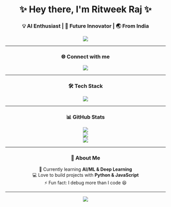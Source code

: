 <!-- <h1 align="center">Hi 👋, I'm Ritweek</h1>
<h3 align="center">A passionate student of Artificial Intelligence from India</h3>

<h3 align="left">Connect with me:</h3>
<p align="left">
<a href="https://linkedin.com/in/ritweek-raj-313614323" target="blank"><img align="center" src="https://raw.githubusercontent.com/rahuldkjain/github-profile-readme-generator/master/src/images/icons/Social/linked-in-alt.svg" alt="ritweek-raj-313614323" height="30" width="40" /></a>

</p>

<h3 align="left">Languages and Tools:</h3>
<p align="left"> <a href="https://www.cprogramming.com/" target="_blank" rel="noreferrer"> <img src="https://raw.githubusercontent.com/devicons/devicon/master/icons/c/c-original.svg" alt="c" width="40" height="40"/> </a> <a href="https://www.w3schools.com/cpp/" target="_blank" rel="noreferrer"> <img src="https://raw.githubusercontent.com/devicons/devicon/master/icons/cplusplus/cplusplus-original.svg" alt="cplusplus" width="40" height="40"/> </a> <a href="https://www.w3schools.com/css/" target="_blank" rel="noreferrer"> <img src="https://raw.githubusercontent.com/devicons/devicon/master/icons/css3/css3-original-wordmark.svg" alt="css3" width="40" height="40"/> </a> <a href="https://www.djangoproject.com/" target="_blank" rel="noreferrer"> <img src="https://cdn.worldvectorlogo.com/logos/django.svg" alt="django" width="40" height="40"/> </a> <a href="https://www.w3.org/html/" target="_blank" rel="noreferrer"> <img src="https://raw.githubusercontent.com/devicons/devicon/master/icons/html5/html5-original-wordmark.svg" alt="html5" width="40" height="40"/> </a> <a href="https://developer.mozilla.org/en-US/docs/Web/JavaScript" target="_blank" rel="noreferrer"> <img src="https://raw.githubusercontent.com/devicons/devicon/master/icons/javascript/javascript-original.svg" alt="javascript" width="40" height="40"/> </a> <a href="https://www.mysql.com/" target="_blank" rel="noreferrer"> <img src="https://raw.githubusercontent.com/devicons/devicon/master/icons/mysql/mysql-original-wordmark.svg" alt="mysql" width="40" height="40"/> </a> <a href="https://nextjs.org/" target="_blank" rel="noreferrer"> <img src="https://cdn.worldvectorlogo.com/logos/nextjs-2.svg" alt="nextjs" width="40" height="40"/> </a> <a href="https://www.postgresql.org" target="_blank" rel="noreferrer"> <img src="https://raw.githubusercontent.com/devicons/devicon/master/icons/postgresql/postgresql-original-wordmark.svg" alt="postgresql" width="40" height="40"/> </a> <a href="https://www.python.org" target="_blank" rel="noreferrer"> <img src="https://raw.githubusercontent.com/devicons/devicon/master/icons/python/python-original.svg" alt="python" width="40" height="40"/> </a> <a href="https://www.typescriptlang.org/" target="_blank" rel="noreferrer"> <img src="https://raw.githubusercontent.com/devicons/devicon/master/icons/typescript/typescript-original.svg" alt="typescript" width="40" height="40"/> </a> </p> -->
<!-- Profile Header -->
<h1 align="center">✨ Hey there, I'm Ritweek Raj ✨</h1>
<h3 align="center">💡 AI Enthusiast | 🚀 Future Innovator | 🌏 From India</h3>

<p align="center">
  <img src="https://readme-typing-svg.herokuapp.com?size=22&color=36BCF7&center=true&vCenter=true&width=550&lines=Artificial+Intelligence+Student;Passionate+Coder+%26+Learner;Building+Cool+AI+Projects;Exploring+Tech+Everyday" />
</p>

---

<!-- Social Links -->
<h3 align="center">🌐 Connect with me</h3>
<p align="center">
  <a href="https://linkedin.com/in/ritweek-raj-313614323" target="_blank">
    <img src="https://img.shields.io/badge/LinkedIn-0A66C2?style=for-the-badge&logo=linkedin&logoColor=white" />
  </a>
</p>

---

<!-- Tech Stack -->
<h3 align="center">🛠️ Tech Stack</h3>

<p align="center">
  <img src="https://skillicons.dev/icons?i=python,cpp,c,html,css,js,ts,react,nextjs,django,mysql,postgresql,git,github" />
</p>

---

<!-- GitHub Stats -->
<h3 align="center">📊 GitHub Stats</h3>
<div align="center">

![](https://github-readme-stats.vercel.app/api?username=ritweekraj&theme=tokyonight&hide_border=true&include_all_commits=true&count_private=true&show_icons=true)  
![](https://github-readme-streak-stats.herokuapp.com/?user=ritweekraj&theme=tokyonight&hide_border=true)  
![](https://github-readme-stats.vercel.app/api/top-langs/?username=ritweekraj&theme=tokyonight&hide_border=true&layout=compact)

</div>

---

<!-- Fun Section -->
<h3 align="center">🎯 About Me</h3>
<p align="center">
🌱 Currently learning <b>AI/ML & Deep Learning</b> <br/>
💻 Love to build projects with <b>Python & JavaScript</b> <br/>
⚡ Fun fact: I debug more than I code 😆 <br/>
</p>

---

<!-- Animated Footer -->
<p align="center">
  <img src="https://capsule-render.vercel.app/api?type=waving&color=0:36BCF7,100:8E2DE2&height=120&section=footer"/>
</p>
